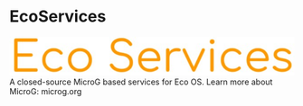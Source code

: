 # EcoServices
![alt text](https://github.com/CyberSafe-Labs/EcoServices/blob/main/IMG_20201120_211450.JPG?raw=true)
A closed-source MicroG based services for Eco OS.
Learn more about MicroG: microg.org
